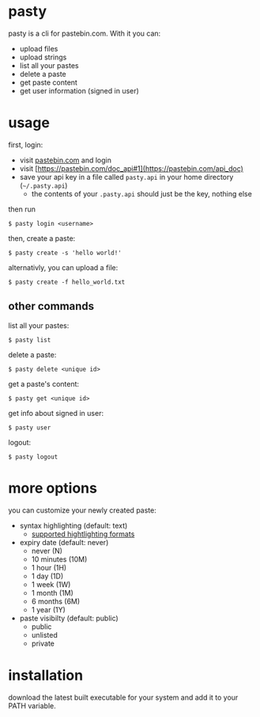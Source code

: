 # pasty

pasty is a cli for pastebin.com. With it you can:

- upload files
- upload strings
- list all your pastes
- delete a paste
- get paste content
- get user information (signed in user)

# usage

first, login:

- visit [pastebin.com](https://pastebin.com/) and login
- visit [https://pastebin.com/doc_api#1](https://pastebin.com/api_doc)
- save your api key in a file called `pasty.api` in your home directory (`~/.pasty.api`)
  - the contents of your `.pasty.api` should just be the key, nothing else

then run

```
$ pasty login <username>
```

then, create a paste:

```
$ pasty create -s 'hello world!'
```

alternativly, you can upload a file:

```
$ pasty create -f hello_world.txt
```

## other commands

list all your pastes:

```
$ pasty list
```

delete a paste:

```
$ pasty delete <unique id>
```

get a paste's content:

```
$ pasty get <unique id>
```

get info about signed in user:

```
$ pasty user
```

logout:

```
$ pasty logout
```

# more options

you can customize your newly created paste:

- syntax highlighting (default: text)
  - [supported hightlighting formats](https://pastebin.com/faq#10)
- expiry date (default: never)
  - never (N)
  - 10 minutes (10M)
  - 1 hour (1H)
  - 1 day (1D)
  - 1 week (1W)
  - 1 month (1M)
  - 6 months (6M)
  - 1 year (1Y)
- paste visibilty (default: public)
  - public
  - unlisted
  - private

# installation

download the latest built executable for your system and add it to your PATH variable.
